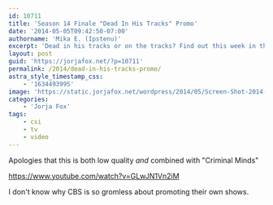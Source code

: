 ```yaml
---
id: 10711
title: 'Season 14 Finale "Dead In His Tracks" Promo'
date: '2014-05-05T09:42:50-07:00'
authorname: 'Mika E. (Ipstenu)'
excerpt: 'Dead in his tracks or on the tracks? Find out this week in the season finale of CSI!'
layout: post
guid: 'https://jorjafox.net/?p=10711'
permalink: /2014/dead-in-his-tracks-promo/
astra_style_timestamp_css:
    - '1634493995'
image: 'https://static.jorjafox.net/wordpress/2014/05/Screen-Shot-2014-05-05-at-9.41.38-AM.png'
categories:
    - 'Jorja Fox'
tags:
    - csi
    - tv
    - video
---
```


Apologies that this is both low quality _and_ combined with "Criminal Minds"

https://www.youtube.com/watch?v=GLwJN1Vn2iM

I don't know why CBS is so gromless about promoting their own shows.
